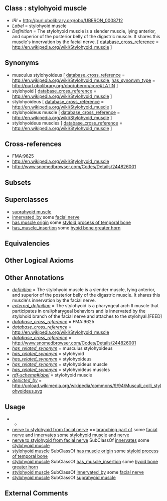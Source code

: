 
## Class : stylohyoid muscle

 * *IRI* = http://purl.obolibrary.org/obo/UBERON_0008712
 * *Label* = stylohyoid muscle
 * *Definition* = The stylohyoid muscle is a slender muscle, lying anterior, and superior of the posterior belly of the digastric muscle. It shares this muscle's innervation by the facial nerve. [ [database_cross_reference](../../ef/oboInOwl#hasDbXref.md) = http://en.wikipedia.org/wiki/Stylohyoid_muscle ]

## Synonyms

 * musculus stylohyoideus [ [database_cross_reference](../../ef/oboInOwl#hasDbXref.md) = http://en.wikipedia.org/wiki/Stylohyoid_muscle, [has_synonym_type](../../pe/oboInOwl#hasSynonymType.md) = http://purl.obolibrary.org/obo/uberon/core#LATIN ]
 * stylohyoid [ [database_cross_reference](../../ef/oboInOwl#hasDbXref.md) = http://en.wikipedia.org/wiki/Stylohyoid_muscle ]
 * stylohyoideus [ [database_cross_reference](../../ef/oboInOwl#hasDbXref.md) = http://en.wikipedia.org/wiki/Stylohyoid_muscle ]
 * stylohyoideus muscle [ [database_cross_reference](../../ef/oboInOwl#hasDbXref.md) = http://en.wikipedia.org/wiki/Stylohyoid_muscle ]
 * stylohyoideus muscles [ [database_cross_reference](../../ef/oboInOwl#hasDbXref.md) = http://en.wikipedia.org/wiki/Stylohyoid_muscle ]

## Cross-references

 * FMA:9625
 * http://en.wikipedia.org/wiki/Stylohyoid_muscle
 * http://www.snomedbrowser.com/Codes/Details/244826001

## Subsets


## Superclasses

 * [suprahyoid muscle](../../UBERON/71/UBERON_0008571.md)
 * [innervated_by](../../RO/05/RO_0002005.md) some [facial nerve](../../UBERON/47/UBERON_0001647.md)
 * [has muscle origin](../../RO/72/RO_0002372.md) some [styloid process of temporal bone](../../UBERON/60/UBERON_0003960.md)
 * [has_muscle_insertion](../../RO/73/RO_0002373.md) some [hyoid bone greater horn](../../UBERON/97/UBERON_0003997.md)

## Equivalencies


## Other Logical Axioms


## Other Annotations

 * *[definition](../../IAO/15/IAO_0000115.md)* = The stylohyoid muscle is a slender muscle, lying anterior, and superior of the posterior belly of the digastric muscle. It shares this muscle's innervation by the facial nerve.
 * *[external_definition](../../UBPROP/01/UBPROP_0000001.md)* = The stylohyoid is a pharyngeal arch II muscle that participates in oral/pharygeal behaviors and is innervated by the stylohoid branch of the facial nerve and attaches to the stylohyal.[FEED]
 * *[database_cross_reference](../../ef/oboInOwl#hasDbXref.md)* = FMA:9625
 * *[database_cross_reference](../../ef/oboInOwl#hasDbXref.md)* = http://en.wikipedia.org/wiki/Stylohyoid_muscle
 * *[database_cross_reference](../../ef/oboInOwl#hasDbXref.md)* = http://www.snomedbrowser.com/Codes/Details/244826001
 * *[has_related_synonym](../../ym/oboInOwl#hasRelatedSynonym.md)* = musculus stylohyoideus
 * *[has_related_synonym](../../ym/oboInOwl#hasRelatedSynonym.md)* = stylohyoid
 * *[has_related_synonym](../../ym/oboInOwl#hasRelatedSynonym.md)* = stylohyoideus
 * *[has_related_synonym](../../ym/oboInOwl#hasRelatedSynonym.md)* = stylohyoideus muscle
 * *[has_related_synonym](../../ym/oboInOwl#hasRelatedSynonym.md)* = stylohyoideus muscles
 * *[rdf-schema#label](../../el/rdf-schema#label.md)* = stylohyoid muscle
 * *[depicted_by](../../depicted/by/depicted_by.md)* = http://upload.wikimedia.org/wikipedia/commons/9/94/Musculi_colli_stylohyoideus.svg

## Usage

 * -
 * [nerve to stylohyoid from facial nerve](../../UBERON/16/UBERON_0011316.md) == [branching part of](../../RO/80/RO_0002380.md) some [facial nerve](../../UBERON/47/UBERON_0001647.md) and [innervates](../../RO/34/RO_0002134.md) some [stylohyoid muscle](../../UBERON/12/UBERON_0008712.md) and [nerve](../../UBERON/21/UBERON_0001021.md)
 * [nerve to stylohyoid from facial nerve](../../UBERON/16/UBERON_0011316.md) SubClassOf [innervates](../../RO/34/RO_0002134.md) some [stylohyoid muscle](../../UBERON/12/UBERON_0008712.md)
 * [stylohyoid muscle](../../UBERON/12/UBERON_0008712.md) SubClassOf [has muscle origin](../../RO/72/RO_0002372.md) some [styloid process of temporal bone](../../UBERON/60/UBERON_0003960.md)
 * [stylohyoid muscle](../../UBERON/12/UBERON_0008712.md) SubClassOf [has_muscle_insertion](../../RO/73/RO_0002373.md) some [hyoid bone greater horn](../../UBERON/97/UBERON_0003997.md)
 * [stylohyoid muscle](../../UBERON/12/UBERON_0008712.md) SubClassOf [innervated_by](../../RO/05/RO_0002005.md) some [facial nerve](../../UBERON/47/UBERON_0001647.md)
 * [stylohyoid muscle](../../UBERON/12/UBERON_0008712.md) SubClassOf [suprahyoid muscle](../../UBERON/71/UBERON_0008571.md)

## External Comments

